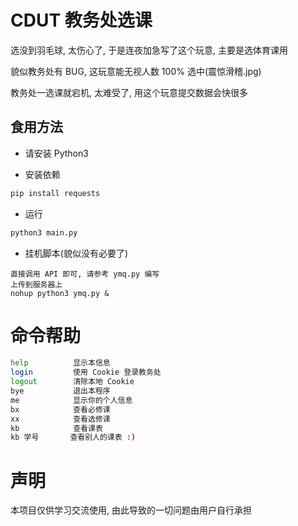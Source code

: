 # CDUT 教务处选课

选没到羽毛球, 太伤心了, 于是连夜加急写了这个玩意, 主要是选体育课用

貌似教务处有 BUG, 这玩意能无视人数 100% 选中(震惊滑稽.jpg)  

教务处一选课就宕机, 太难受了, 用这个玩意提交数据会快很多

## 食用方法

- 请安装 Python3

- 安装依赖
 ```python
pip install requests
 ```

- 运行
```python
python3 main.py
```

- 挂机脚本(貌似没有必要了)
```
直接调用 API 即可, 请参考 ymq.py 编写
上传到服务器上
nohup python3 ymq.py &
```

# 命令帮助

```bash
help          显示本信息
login         使用 Cookie 登录教务处
logout        清除本地 Cookie
bye           退出本程序
me            显示你的个人信息
bx            查看必修课
xx            查看选修课
kb            查看课表
kb 学号       查看别人的课表 :)
```

# 声明

本项目仅供学习交流使用, 由此导致的一切问题由用户自行承担